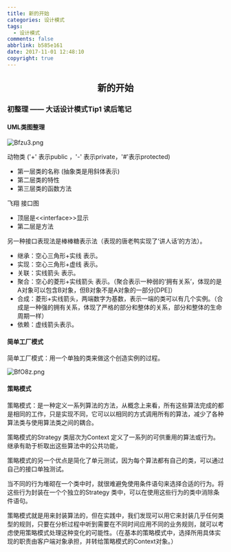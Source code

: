 ```yaml
---
title: 新的开始
categories: 设计模式
tags:
  - 设计模式
comments: false
abbrlink: b585e161
date: 2017-11-01 12:48:10
copyright: true
---
```


## <center>新的开始</center>

### 初整理 ——  大话设计模式Tip1 读后笔记

#### UML类图整理

![Bfzu3.png](https://s1.ax2x.com/2017/11/06/Bfzu3.png)

动物类 ('+' 表示public ，'-' 表示private，'#'表示protected)

* 第一层类的名称 (抽象类是用斜体表示)
* 第二层类的特性
* 第三层类的函数方法

飞翔 接口图
+ 顶层是\<<interface\>>显示
+ 第二层是方法
<!--more-->
另一种接口表现法是棒棒糖表示法（表现的唐老鸭实现了‘讲人话’的方法）。

- 继承：空心三角形+实线 表示。
- 实现：空心三角形+虚线 表示。
- 关联：实线箭头 表示。
- 聚合：空心的菱形+实线箭头 表示。（聚合表示一种弱的‘拥有关系’，体现的是A对象可以包含B对象，但B对象不是A对象的一部分[DPE]）
- 合成：菱形+实线箭头，两端数字为基数，表示一端的类可以有几个实例。（合成是一种强的拥有关系，体现了严格的部分和整体的关系，部分和整体的生命周期一样）
- 依赖：虚线箭头表示。

#### 简单工厂模式

简单工厂模式：用一个单独的类来做这个创造实例的过程。

![BfO8z.png](https://s1.ax2x.com/2017/11/06/BfO8z.png)

#### 策略模式

策略模式：是一种定义一系列算法的方法，从概念上来看，所有这些算法完成的都是相同的工作，只是实现不同，它可以以相同的方式调用所有的算法，减少了各种算法类与使用算法类之间的耦合。

策略模式的Strategy 类层次为Context 定义了一系列的可供重用的算法或行为。继承有助于析取出这些算法中的公共功能，

策略模式的另一个优点是简化了单元测试，因为每个算法都有自己的类，可以通过自己的接口单独测试。

当不同的行为堆砌在一个类中时，就很难避免使用条件语句来选择合适的行为。将这些行为封装在一个个独立的Strategy 类中，可以在使用这些行为的类中消除条件语句。

策略模式就是用来封装算法的，但在实践中，我们发现可以用它来封装几乎任何类型的规则，只要在分析过程中听到需要在不同时间应用不同的业务规则，就可以考虑使用策略模式处理这种变化的可能性。（在基本的策略模式中，选择所用具体实现的职责由客户端对象承担，并转给策略模式的Context对象。）